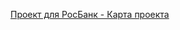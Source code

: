 [Проект для РосБанк - Карта проекта
](https://dprofile.ru/case/80099/rosbank-veb-prilozenie-dlia-terminala)
